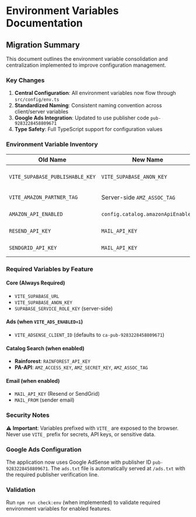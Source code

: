 # Environment Variables Documentation

## Migration Summary

This document outlines the environment variable consolidation and centralization implemented to improve configuration management.

### Key Changes

1. **Central Configuration**: All environment variables now flow through `src/config/env.ts`
2. **Standardized Naming**: Consistent naming convention across client/server variables
3. **Google Ads Integration**: Updated to use publisher code `pub-9283228458809671`
4. **Type Safety**: Full TypeScript support for configuration values

### Environment Variable Inventory

| Old Name | New Name | Purpose | Required | Type |
|----------|----------|---------|----------|------|
| `VITE_SUPABASE_PUBLISHABLE_KEY` | `VITE_SUPABASE_ANON_KEY` | Supabase client auth | Yes | Client |
| `VITE_AMAZON_PARTNER_TAG` | Server-side `AMZ_ASSOC_TAG` | Amazon affiliate | No | Server |
| `AMAZON_API_ENABLED` | `config.catalog.amazonApiEnabled` | Enable PA-API | No | Server |
| `RESEND_API_KEY` | `MAIL_API_KEY` | Email service | Conditional | Server |
| `SENDGRID_API_KEY` | `MAIL_API_KEY` | Email service | Conditional | Server |

### Required Variables by Feature

#### Core (Always Required)
- `VITE_SUPABASE_URL`
- `VITE_SUPABASE_ANON_KEY`
- `SUPABASE_SERVICE_ROLE_KEY` (server-side)

#### Ads (when `VITE_ADS_ENABLED=1`)
- `VITE_ADSENSE_CLIENT_ID` (defaults to `ca-pub-9283228458809671`)

#### Catalog Search (when enabled)
- **Rainforest**: `RAINFOREST_API_KEY`
- **PA-API**: `AMZ_ACCESS_KEY`, `AMZ_SECRET_KEY`, `AMZ_ASSOC_TAG`

#### Email (when enabled)
- `MAIL_API_KEY` (Resend or SendGrid)
- `MAIL_FROM` (sender email)

### Security Notes

⚠️ **Important**: Variables prefixed with `VITE_` are exposed to the browser. Never use `VITE_` prefix for secrets, API keys, or sensitive data.

### Google Ads Configuration

The application now uses Google AdSense with publisher ID `pub-9283228458809671`. The `ads.txt` file is automatically served at `/ads.txt` with the required publisher verification line.

### Validation

Run `npm run check:env` (when implemented) to validate required environment variables for enabled features.